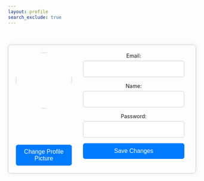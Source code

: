 ```yaml
---
layout: profile
search_exclude: true
--- 
```


<script>
    window.onload = function () {
        fetchUserData();
    };

    function fetchUserData() {
        var requestOptions = {
        method: 'GET',
        mode: 'cors',
        cache: 'default',
        credentials: 'include',
        };

        // LOCAL TESTING
        // fetch("http://localhost:8032/api/person/jwt", requestOptions)
        fetch("https://codemaxxers.stu.nighthawkcodingsociety.com/api/person/jwt", requestOptions)
        .then(response => {
                if (!response.ok) {
                    const errorMsg = 'Login error: ' + response.status;
                    console.log(errorMsg);

                        switch (response.status) {
                            case 401:
                                alert("Please log into or make an account");
                                window.location.href = "login";
                                break;
                            case 403:
                                alert("Access forbidden. You do not have permission to access this resource.");
                                break;
                            case 404:
                                alert("User not found. Please check your credentials.");
                                break;
                            // Add more cases for other status codes as needed
                            default:
                                alert("Login failed. Please try again later.");
                        }

                        return Promise.reject('Login failed');
                    }
                    return response.json();
                    // Success!!!
                })
            .then(data => {
                console.log(data);
                document.getElementById('profile-picture').src = "https://codemaxxers.github.io/codemaxxerFrontend/images/profilePics/"+ data.profilePicInt + ".png";;
                document.getElementById('profile-name').innerText = data.name;
                document.getElementById('email').placeholder = data.email;
                document.getElementById('name').placeholder = data.name;
            })
        .then(data => {
            console.log(data);
            document.getElementById('profile-picture').src = "https://codemaxxers.github.io/codemaxxerFrontend/images/profilePics/"+ data.profilePicInt + ".png";;
            document.getElementById('profile-name').innerText = data.name;
            document.getElementById('email').placeholder = data.email;
            document.getElementById('name').placeholder = data.name;
            console.log(data.id);
            document.getElementById('id').innerText = data.id;
            })
        .catch(error => console.log('error', error));
    }

    document.addEventListener('DOMContentLoaded', function() {
        document.getElementById('profilePicChangeButton').addEventListener('click', function() {
            document.getElementById('popup-modal').style.display = 'block';
        });

        document.getElementsByClassName('close')[0].addEventListener('click', function() {
            document.getElementById('popup-modal').style.display = 'none';
        });
    });

    let selectedImageNumber = 1;

    function selectedProfPic(imageNum) {
        selectedImageNumber = imageNum;
        console.log(selectedImageNumber)
        document.getElementById("profPic" + imageNum).style.border = "4px solid #007bff";
        for (var i = 1; i < 7; i++) {
            if (i != imageNum) {
                document.getElementById("profPic" + i).style.border = "none";
            }
        }
    }

    function postRequestProfPic(selectedImageNumber) {
        var myHeaders = new Headers();

        var requestOptions = {
        method: 'POST',
        headers: myHeaders,
        redirect: 'follow',
        credentials: 'include'
        };

        // LOCAL TESTING
            fetch("http://localhost:8032/api/person/changeProfilePic?profilePicInt=" + selectedImageNumber, requestOptions)
        //fetch("https://codemaxxers.stu.nighthawkcodingsociety.com/api/person/changeProfilePic?profilePicInt=" + selectedImageNumber, requestOptions)
        .then(response => {
            if (response.ok) {
                // If the response is successful, reload the window
                window.location.reload();
            } else {
                // Handle error cases
                return response.text();
            }
        })
            .then(result => console.log(result))
            .catch(error => console.log('error', error));

        }


        function updateUserProfile(data) {
    // Extracting form data
    const formData = new FormData(data);
    const name = formData.get('name');
    const email = formData.get('email');
    const id = document.getElementById('id').innerHTML;

    // Constructing the request body
    const requestBody = {
    name: name,
    email: email
    };
    console.log(requestBody);
    // Making the POST request
    fetch(`/api/person/updatePerson/${id}`, {
    method: 'POST',
    headers: {
        'Content-Type': 'application/json'
    },
    body: JSON.stringify(requestBody)
    })
    .then(response => {
    if (!response.ok) {
        throw new Error('Failed to update profile');
    }
    // Redirecting to the reading page after successful update
    window.location.href = '/reading';
    })
    .catch(error => {
    console.error('Error updating profile:', error);
    });
}
</script>

<div id="profile-container">
  <div id="profile-info">
    <img id="profile-picture" src="">
    <h1 id="profile-name"></h1> 
    <h1 id="id"></h1> 
    <button id="profilePicChangeButton">Change Profile Picture</button>
  </div>
  <div id="profile-form">
    <form onsubmit="event.preventDefault(); updateUserProfile(this);">
      <label for="email">Email:</label>
      <input type="email" id="email" name="email">
      <label for="name">Name:</label>
      <input type="text" id="name" name="name">
      <label for="password">Password:</label>
      <input type="password" id="password" name="password">
      <button type="submit">Save Changes</button>
    </form>
  </div>
</div>

<div id="popup-modal" class="modal">
  <div class="modal-content">
    <span class="close">&times;</span>
    <!-- <h2>Upload Profile Picture</h2> -->
    <!-- <input type="file" id="profile-picture-upload" accept=".png, .jpg, .jpeg"> -->
    <div class="profilePicturesShown">
        <img id="profPic1" src="https://codemaxxers.github.io/codemaxxerFrontend/images/profilePics/1.png" onclick="selectedProfPic(1)">
        <img id="profPic2" src="https://codemaxxers.github.io/codemaxxerFrontend/images/profilePics/2.png" onclick="selectedProfPic(2)">
        <img id="profPic3" src="https://codemaxxers.github.io/codemaxxerFrontend/images/profilePics/3.png" onclick="selectedProfPic(3)">
        <img id="profPic4" src="https://codemaxxers.github.io/codemaxxerFrontend/images/profilePics/4.png" onclick="selectedProfPic(4)">
        <img id="profPic5" src="https://codemaxxers.github.io/codemaxxerFrontend/images/profilePics/5.png" onclick="selectedProfPic(5)">
        <img id="profPic6" src="https://codemaxxers.github.io/codemaxxerFrontend/images/profilePics/6.png" onclick="selectedProfPic(6)">
    </div>
    <button id="select-button" onclick="postRequestProfPic(selectedImageNumber)" >Select</button>
  </div>
</div>

<style>
    .profilePicturesShown {
        display: flex;
        justify-content: space-between;
        align-items: center;
        margin: 20px auto;
        padding: 20px;
        max-width: 800px; /* Adjust as needed */
        border: 1px solid #ccc;
        border-radius: 8px;
        box-shadow: 0 0 10px rgba(0, 0, 0, 0.1);
    }
    #profPic1,
    #profPic2,
    #profPic3,
    #profPic4,
    #profPic5,
    #profPic6 {
        width: 100px;
        height: 100px;
        border-radius: 15%;
        object-fit: cover;
        margin-bottom: 20px;
    }

    #profile-container {
        display: flex;
        justify-content: space-between;
        align-items: flex-start; /* Align items to the top */
        margin: 50px auto;
        padding: 20px;
        max-width: 800px; /* Adjust as needed */
        border: 1px solid #ccc;
        border-radius: 8px;
        box-shadow: 0 0 10px rgba(0, 0, 0, 0.1);
    }

    #profile-info {
        flex: 1;
        margin-right: 20px; /* Add space between profile info and form */
        display: flex;
        flex-direction: column;
        align-items: center; /* Center items horizontally */
    }

    #profile-picture {
        width: 150px;
        height: 150px;
        border-radius: 50%;
        object-fit: cover;
        margin-bottom: 20px;
    }

    #profile-name {
        margin: 0;
        font-size: 24px;
        text-align: center;
    }

    #profile-form {
        flex: 2; /* Adjust the width of the form section */
    }

    #profile-form form {
        display: flex;
        flex-direction: column;
        align-items: center;
        width: 100%;
    }

    #profile-form label {
        margin-bottom: 5px;
    }

    #profile-form input {
        width: calc(100% - 20px);
        padding: 12px;
        margin-bottom: 15px;
        border: 1px solid #ccc;
        border-radius: 6px;
        font-size: 16px;
    }

    #profile-form button {
        width: calc(100% - 20px);
        padding: 12px;
        background-color: #007bff;
        color: #fff;
        border: none;
        border-radius: 6px;
        font-size: 16px;
        cursor: pointer;
        transition: background-color 0.3s ease;
    }

    #profile-form button:hover {
        background-color: #0056b3;
    }

    .page-content {
        margin-left: 270px;
    }

    #profilePicChangeButton {
        margin-top: 20px;
        padding: 10px;
        background-color: #007bff;
        color: #fff;
        border: none;
        border-radius: 6px;
        font-size: 16px;
        cursor: pointer;
        transition: background-color 0.3s ease;
    }

    #profilePicChangeButton:hover {
        background-color: #0056b3;
    }

    .modal {
        display: none; 
        position: fixed; 
        z-index: 1; 
        left: 0;
        top: 0;
        width: 100%; 
        height: 100%; 
        overflow: auto; 
        background-color: rgba(0,0,0,0.6);
    }

    .modal-content {
        background-color: #e9e8ed;
        margin: 15% auto; 
        padding: 20px;
        border: 1px solid #888;
        width: 80%; 
        border-radius: 8px;
    }

    .close {
        color: #aaa;
        float: right;
        font-size: 28px;
        font-weight: bold;
    }

    .close:hover,
        .close:focus {
        color: black;
        text-decoration: none;
        cursor: pointer;
    }

    #select-button {
        margin-top: 20px;
        padding: 10px;
        background-color: #007bff;
        color: #fff;
        border: none;
        border-radius: 6px;
        font-size: 16px;
        cursor: pointer;
        transition: background-color 0.3s ease;
        margin-left: 45%;
        width: 10%; 
    }

    #select-button:hover {
        background-color: #0056b3;
    }

</style>